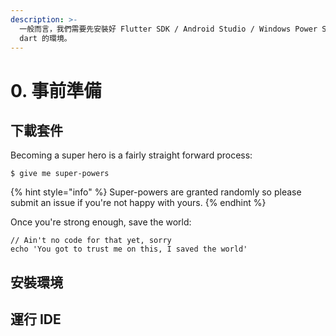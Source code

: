 ```yaml
---
description: >-
  一般而言，我們需要先安裝好 Flutter SDK / Android Studio / Windows Power Shell 等軟體才有辦法在系統上執行
  dart 的環境。
---
```


# 0. 事前準備

## 下載套件

Becoming a super hero is a fairly straight forward process:

```
$ give me super-powers
```

{% hint style="info" %}
 Super-powers are granted randomly so please submit an issue if you're not happy with yours.
{% endhint %}

Once you're strong enough, save the world:

```
// Ain't no code for that yet, sorry
echo 'You got to trust me on this, I saved the world'
```

## 安裝環境

## 運行 IDE

